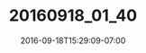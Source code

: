 ---
title: "20160918_01_40"
date: 2016-09-18T15:29:09-07:00
draft: false
location: Index, WA
img_url: https://d17enza3bfujl8.cloudfront.net/20160918_01_40.jpg
original_fn: ""
tags:
- Index, WA
- on-the-road

---